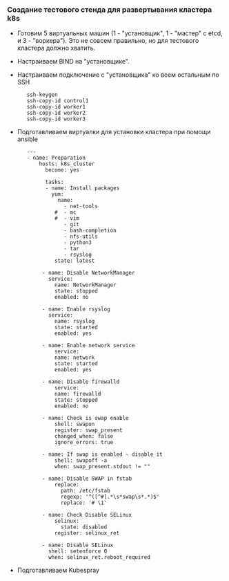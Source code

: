 ### Создание тестового стенда для развертывания кластера k8s

- Готовим 5 виртуальных машин (1 - "установщик", 1 - "мастер" с etcd, и 3 - "воркера"). Это не совсем правильно, но для тестового кластера должно хватить.
- Настраиваем BIND на "установщике".
- Настраиваем подключение с "установщика" ко всем остальным по SSH

         ssh-keygen
         ssh-copy-id control1
         ssh-copy-id worker1
         ssh-copy-id worker2
         ssh-copy-id worker3
    
- Подготавливаем виртуалки для установки кластера при помощи ansible

         ---
         - name: Preparation
             hosts: k8s_cluster
               become: yes
               
               tasks:
               - name: Install packages
                 yum:
                   name:
                     - net-tools
                  #  - mc
                  #  - vim
                     - git
                     - bash-completion
                     - nfs-utils
                     - python3
                     - tar
                     - rsyslog
                  state: latest

              - name: Disable NetworkManager
                service:
                  name: NetworkManager
                  state: stopped
                  enabled: no

              - name: Enable rsyslog
                service:
                  name: rsyslog
                  state: started
                  enabled: yes

              - name: Enable network service
                  service:
                  name: network
                  state: started
                  enabled: yes

              - name: Disable firewalld
                  service:
                  name: firewalld
                  state: stopped
                  enabled: no

              - name: Check is swap enable
                  shell: swapon
                  register: swap_present
                  changed_when: false
                  ignore_errors: true

              - name: If swap is enabled - disable it
                  shell: swapoff -a
                  when: swap_present.stdout != ""

              - name: Disable SWAP in fstab
                  replace:
                    path: /etc/fstab
                    regexp: '^([^#].*\s*swap\s*.*)$'
                    replace: '# \1'

              - name: Check Disable SELinux
                  selinux:
                    state: disabled
                  register: selinux_ret

              - name: Disable SELinux
                shell: setenforce 0
                when: selinux_ret.reboot_required

- Подготавливаем Kubespray
